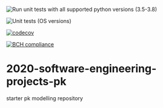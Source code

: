 ![Run unit tests with all supported python versions (3.5-3.8)](https://github.com/SABS-Group-1/pkmodelling/workflows/Run%20unit%20tests%20with%20all%20supported%20python%20versions%20(3.5-3.8)/badge.svg)

![Unit tests (OS versions)](https://github.com/SABS-Group-1/pkmodelling/workflows/Unit%20tests%20(OS%20versions)/badge.svg)

[![codecov](https://codecov.io/gh/SABS-Group-1/pkmodelling/branch/master/graph/badge.svg?token=05UPUHBXCN)](undefined)

[![BCH compliance](https://bettercodehub.com/edge/badge/SABS-Group-1/pkmodelling?branch=master)](https://bettercodehub.com/)

# 2020-software-engineering-projects-pk
starter pk modelling repository
